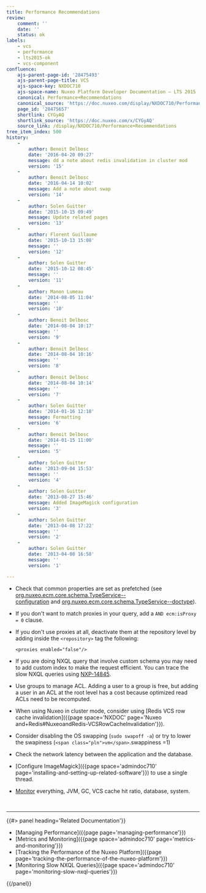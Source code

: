 ```yaml
---
title: Performance Recommendations
review:
    comment: ''
    date: ''
    status: ok
labels:
    - vcs
    - performance
    - lts2015-ok
    - vcs-component
confluence:
    ajs-parent-page-id: '28475493'
    ajs-parent-page-title: VCS
    ajs-space-key: NXDOC710
    ajs-space-name: Nuxeo Platform Developer Documentation — LTS 2015
    canonical: Performance+Recommendations
    canonical_source: 'https://doc.nuxeo.com/display/NXDOC710/Performance+Recommendations'
    page_id: '28475657'
    shortlink: CYGyAQ
    shortlink_source: 'https://doc.nuxeo.com/x/CYGyAQ'
    source_link: /display/NXDOC710/Performance+Recommendations
tree_item_index: 500
history:
    -
        author: Benoit Delbosc
        date: '2016-04-20 09:27'
        message: dd a note about redis invalidation in cluster mod
        version: '15'
    -
        author: Benoit Delbosc
        date: '2016-04-14 10:02'
        message: Add a note about swap
        version: '14'
    -
        author: Solen Guitter
        date: '2015-10-15 09:49'
        message: Update related pages
        version: '13'
    -
        author: Florent Guillaume
        date: '2015-10-13 15:08'
        message: ''
        version: '12'
    -
        author: Solen Guitter
        date: '2015-10-12 08:45'
        message: ''
        version: '11'
    -
        author: Manon Lumeau
        date: '2014-08-05 11:04'
        message: ''
        version: '10'
    -
        author: Benoit Delbosc
        date: '2014-08-04 10:17'
        message: ''
        version: '9'
    -
        author: Benoit Delbosc
        date: '2014-08-04 10:16'
        message: ''
        version: '8'
    -
        author: Benoit Delbosc
        date: '2014-08-04 10:14'
        message: ''
        version: '7'
    -
        author: Solen Guitter
        date: '2014-01-16 12:18'
        message: Formatting
        version: '6'
    -
        author: Benoit Delbosc
        date: '2014-01-15 11:00'
        message: ''
        version: '5'
    -
        author: Solen Guitter
        date: '2013-09-04 15:53'
        message: ''
        version: '4'
    -
        author: Solen Guitter
        date: '2013-08-27 15:46'
        message: Added ImageMagick configuration
        version: '3'
    -
        author: Solen Guitter
        date: '2013-04-08 17:22'
        message: ''
        version: '2'
    -
        author: Solen Guitter
        date: '2013-04-08 16:58'
        message: ''
        version: '1'

---
```

<div class="outline-text-2">

*   Check that common properties are set as prefetched (see [org.nuxeo.ecm.core.schema.TypeService--configuration](http://explorer.nuxeo.com/nuxeo/site/distribution/current/viewExtensionPoint/org.nuxeo.ecm.core.schema.TypeService--configuration)&nbsp;and&nbsp;[org.nuxeo.ecm.core.schema.TypeService--doctype](http://explorer.nuxeo.com/nuxeo/site/distribution/current/viewExtensionPoint/org.nuxeo.ecm.core.schema.TypeService--doctype)).
*   If you don't want to match proxies in your query, add a `AND ecm:isProxy = 0` clause.
*   If you don't use proxies at all, deactivate them at the repository level by adding inside the `<repository>` tag the following:

    ```
    <proxies enabled="false"/>
    ```

*   If you are doing NXQL query that involve custom schema you may need to add custom index to make the request efficient. You can trace the slow NXQL queries using [NXP-14845](https://jira.nuxeo.com/browse/NXP-14845).
*   Use groups to manage ACL. Adding a user to a group is free, but adding a user in an ACL at the root level has a cost because optimized read ACLs need to be recomputed.
*   When using Nuxeo in cluster mode, consider using [Redis VCS row cache invalidation]({{page space='NXDOC' page='Nuxeo and+Redis#NuxeoandRedis-VCSRowCacheInvalidation'}}).
*   Consider disabling the OS swapping (`sudo swapoff -a`) or try to lower the swapiness (`<span class="pln">vm</span>`<span class="pun">.</span><span class="pln">swappiness</span> <span class="pun">=</span><span class="lit">1</span><span class="pln">)</span>
*   Check the network latency between the application and the database.
*   [Configure ImageMagick]({{page space='admindoc710' page='installing-and-setting-up-related-software'}}) to use a single thread.
*   [Monitor](/x/gBDF) everything, JVM, GC, VCS cache hit ratio, database, system.

&nbsp;

* * *

</div>

<div class="row" data-equalizer data-equalize-on="medium"><div class="column medium-6">{{#> panel heading='Related Documentation'}}

*   [Managing Performance]({{page page='managing-performance'}})
*   [Metrics and Monitoring]({{page space='admindoc710' page='metrics-and-monitoring'}})
*   [Tracking the Performance of the Nuxeo Platform]({{page page='tracking-the-performance-of-the-nuxeo-platform'}})
*   [Monitoring Slow NXQL Queries]({{page space='admindoc710' page='monitoring-slow-nxql-queries'}})

{{/panel}}</div><div class="column medium-6">

&nbsp;

&nbsp;

</div></div>
